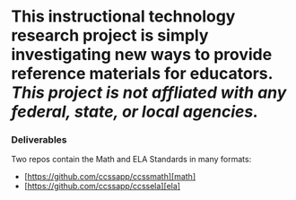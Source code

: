 # This instructional technology research project is simply investigating new ways to provide reference materials for educators. ***This project is not affliated with any federal, state, or local agencies.***

### Deliverables

Two repos contain the Math and ELA Standards in many formats:
  + [https://github.com/ccssapp/ccssmath][math]
  + [https://github.com/ccssapp/ccssela][ela]



[math]: https://github.com/ccssapp/ccssmath
[ela]: https://github.com/ccssapp/ccssela

